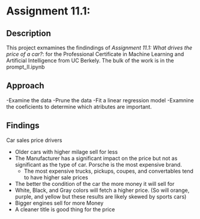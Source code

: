 # Assignment 11.1: 

## Description
This project exmamines the findindings of _Assignment 11.1: What drives the price of a car?_: for the Professional Certificate in Machine Learning and Artificial Intelligence from UC Berkely.  The bulk of the work is in the prompt_II.ipynb

## Approach
-Examine the data
-Prune the data
-Fit a linear regression model
-Examnine the coeficients to determine which atributes are important.

## Findings
Car sales price drivers

- Older cars with higher milage sell for less
- The Manufacturer has a significant impact on the price but not as significant as the type of car.  Porsche is the most expensive brand.
    - The most expensive trucks, pickups, coupes, and convertables tend to have higher sale prices
- The better the condition of the car the more money it will sell for
- White, Black, and Gray colors will fetch a higher price. (So will orange, purple, and yellow but these results are likely skewed by sports cars)
- Bigger engines sell for more Money
- A cleaner title is good thing for the price



